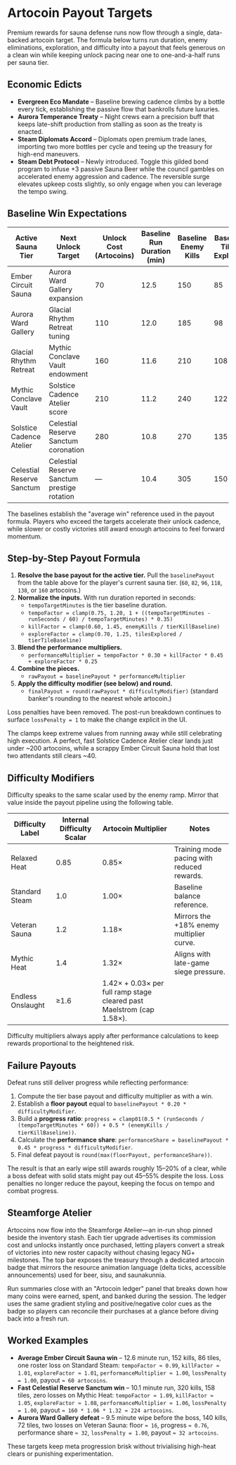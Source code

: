# Artocoin Payout Targets

Premium rewards for sauna defense runs now flow through a single, data-backed
artocoin target. The formula below turns run duration, enemy eliminations,
exploration, and difficulty into a payout that feels generous on a clean win
while keeping unlock pacing near one to one-and-a-half runs per sauna tier.

## Economic Edicts

- **Evergreen Eco Mandate** – Baseline brewing cadence climbs by a bottle every
  tick, establishing the passive flow that bankrolls future luxuries.
- **Aurora Temperance Treaty** – Night crews earn a precision buff that keeps
  late-shift production from stalling as soon as the treaty is enacted.
- **Steam Diplomats Accord** – Diplomats open premium trade lanes, importing two
  more bottles per cycle and teeing up the treasury for high-end maneuvers.
- **Steam Debt Protocol** – Newly introduced. Toggle this gilded bond program to
  infuse +3 passive Sauna Beer while the council gambles on accelerated enemy
  aggression and cadence. The reversible surge elevates upkeep costs slightly,
  so only engage when you can leverage the tempo swing.

## Baseline Win Expectations

| Active Sauna Tier | Next Unlock Target | Unlock Cost (Artocoins) | Baseline Run Duration (min) | Baseline Enemy Kills | Baseline Tiles Explored | Baseline Roster Losses | Baseline Payout (Artocoins) | Runs to Unlock (Avg) |
| --- | --- | --- | --- | --- | --- | --- | --- | --- |
| Ember Circuit Sauna | Aurora Ward Gallery expansion | 70 | 12.5 | 150 | 85 | 1 | 60 | 1.2 |
| Aurora Ward Gallery | Glacial Rhythm Retreat tuning | 110 | 12.0 | 185 | 98 | 1 | 82 | 1.3 |
| Glacial Rhythm Retreat | Mythic Conclave Vault endowment | 160 | 11.6 | 210 | 108 | 1 | 96 | 1.7 |
| Mythic Conclave Vault | Solstice Cadence Atelier score | 210 | 11.2 | 240 | 122 | 1 | 118 | 1.8 |
| Solstice Cadence Atelier | Celestial Reserve Sanctum coronation | 280 | 10.8 | 270 | 135 | 1 | 138 | 2.0 |
| Celestial Reserve Sanctum | Celestial Reserve Sanctum prestige rotation | — | 10.4 | 305 | 150 | 1 | 160 | — |

The baselines establish the "average win" reference used in the payout formula.
Players who exceed the targets accelerate their unlock cadence, while slower or
costly victories still award enough artocoins to feel forward momentum.

## Step-by-Step Payout Formula

1. **Resolve the base payout for the active tier.** Pull the `baselinePayout`
   from the table above for the player's current sauna tier. (`60`, `82`, `96`,
   `118`, `138`, or `160` artocoins.)
2. **Normalize the inputs.** With run duration reported in seconds:
   - `tempoTargetMinutes` is the tier baseline duration.
   - `tempoFactor = clamp(0.75, 1.20, 1 + ((tempoTargetMinutes - runSeconds / 60) / tempoTargetMinutes) * 0.35)`
   - `killFactor = clamp(0.60, 1.45, enemyKills / tierKillBaseline)`
   - `exploreFactor = clamp(0.70, 1.25, tilesExplored / tierTileBaseline)`
3. **Blend the performance multipliers.**
   - `performanceMultiplier = tempoFactor * 0.30 + killFactor * 0.45 + exploreFactor * 0.25`
4. **Combine the pieces.**
   - `rawPayout = baselinePayout * performanceMultiplier`
5. **Apply the difficulty modifier (see below) and round.**
   - `finalPayout = round(rawPayout * difficultyModifier)` (standard banker's rounding to the nearest whole artocoin.)

Loss penalties have been removed. The post-run breakdown continues to surface
`lossPenalty = 1` to make the change explicit in the UI.

The clamps keep extreme values from running away while still celebrating high
execution. A perfect, fast Solstice Cadence Atelier clear lands just under ~200
artocoins, while a scrappy Ember Circuit Sauna hold that lost two attendants
still clears ~40.

## Difficulty Modifiers

Difficulty speaks to the same scalar used by the enemy ramp. Mirror that value
inside the payout pipeline using the following table.

| Difficulty Label | Internal Difficulty Scalar | Artocoin Multiplier | Notes |
| --- | --- | --- | --- |
| Relaxed Heat | 0.85 | 0.85× | Training mode pacing with reduced rewards. |
| Standard Steam | 1.0 | 1.00× | Baseline balance reference. |
| Veteran Sauna | 1.2 | 1.18× | Mirrors the +18% enemy multiplier curve. |
| Mythic Heat | 1.4 | 1.32× | Aligns with late-game siege pressure. |
| Endless Onslaught | ≥1.6 | 1.42× + 0.03× per full ramp stage cleared past Maelstrom (cap 1.58×). |

Difficulty multipliers always apply after performance calculations to keep
rewards proportional to the heightened risk.

## Failure Payouts

Defeat runs still deliver progress while reflecting performance:

1. Compute the tier base payout and difficulty multiplier as with a win.
2. Establish a **floor payout** equal to `baselinePayout * 0.20 * difficultyModifier`.
3. Build a **progress ratio**: `progress = clamp01(0.5 * (runSeconds / (tempoTargetMinutes * 60)) + 0.5 * (enemyKills / tierKillBaseline))`.
4. Calculate the **performance share**: `performanceShare = baselinePayout * 0.45 * progress * difficultyModifier`.
5. Final defeat payout is `round(max(floorPayout, performanceShare))`.

The result is that an early wipe still awards roughly 15–20% of a clear, while a
boss defeat with solid stats might pay out 45–55% despite the loss. Loss
penalties no longer reduce the payout, keeping the focus on tempo and combat
progress.

## Steamforge Atelier

Artocoins now flow into the Steamforge Atelier—an in-run shop pinned beside the
inventory stash. Each tier upgrade advertises its commission cost and unlocks
instantly once purchased, letting players convert a streak of victories into new
roster capacity without chasing legacy NG+ milestones. The top bar exposes the
treasury through a dedicated artocoin badge that mirrors the resource animation
language (delta ticks, accessible announcements) used for beer, sisu, and
saunakunnia.

Run summaries close with an "Artocoin ledger" panel that breaks down how many
coins were earned, spent, and banked during the session. The ledger uses the
same gradient styling and positive/negative color cues as the badge so players
can reconcile their purchases at a glance before diving back into a fresh run.

## Worked Examples

- **Average Ember Circuit Sauna win** – 12.6 minute run, 152 kills, 86 tiles, one
  roster loss on Standard Steam: `tempoFactor ≈ 0.99`, `killFactor ≈ 1.01`,
  `exploreFactor ≈ 1.01`, `performanceMultiplier ≈ 1.00`, `lossPenalty = 1.00`,
  payout `≈ 60 artocoins`.
- **Fast Celestial Reserve Sanctum win** – 10.1 minute run, 320 kills, 158 tiles,
  zero losses on Mythic Heat: `tempoFactor ≈ 1.09`, `killFactor ≈ 1.05`,
  `exploreFactor ≈ 1.08`, `performanceMultiplier ≈ 1.06`, `lossPenalty = 1.00`,
  payout `≈ 160 * 1.06 * 1.32 ≈ 224 artocoins`.
- **Aurora Ward Gallery defeat** – 9.5 minute wipe before the boss, 140 kills,
  72 tiles, two losses on Veteran Sauna: floor `≈ 16`, progress `≈ 0.76`,
  performance share `≈ 32`, `lossPenalty = 1.00`, payout `≈ 32 artocoins`.

These targets keep meta progression brisk without trivialising high-heat clears
or punishing experimentation.
